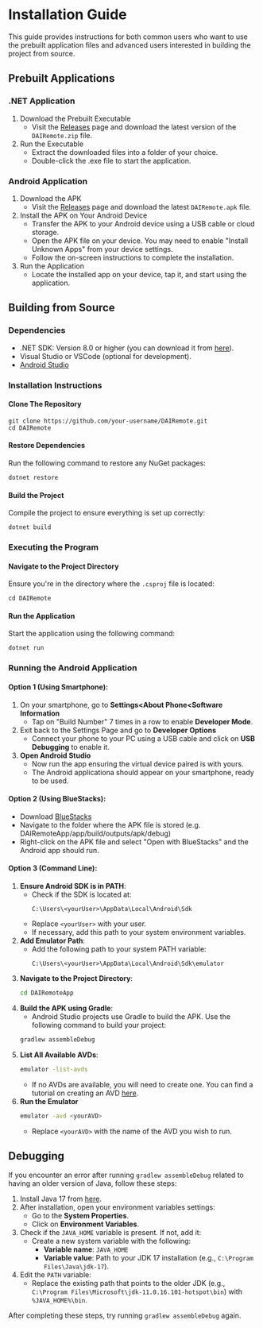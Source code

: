 # Installation Guide
This guide provides instructions for both common users who want to use the prebuilt application files and advanced users interested in building the project from source.

## Prebuilt Applications
### .NET Application
1. Download the Prebuilt Executable
   - Visit the [Releases](https://github.com/WSU-4110/DAIRemote/releases/tag/Release) page and download the latest version of the ``DAIRemote.zip`` file.
2. Run the Executable
   - Extract the downloaded files into a folder of your choice.
   - Double-click the .exe file to start the application.
### Android Application
1. Download the APK
   - Visit the [Releases](https://github.com/WSU-4110/DAIRemote/releases/tag/Release) page and download the latest ``DAIRemote.apk`` file.
2. Install the APK on Your Android Device
   - Transfer the APK to your Android device using a USB cable or cloud storage.
   - Open the APK file on your device. You may need to enable "Install Unknown Apps" from your device settings.
   - Follow the on-screen instructions to complete the installation.
3. Run the Application
   - Locate the installed app on your device, tap it, and start using the application.


## Building from Source
### Dependencies
* .NET SDK: Version 8.0 or higher (you can download it from [here](https://dotnet.microsoft.com/en-us/download)). <br />
* Visual Studio or VSCode (optional for development).
* [Android Studio](https://developer.android.com/studio?authuser=1)

### Installation Instructions
#### Clone The Repository
```
git clone https://github.com/your-username/DAIRemote.git
cd DAIRemote
```
#### Restore Dependencies
Run the following command to restore any NuGet packages:
```
dotnet restore
```
#### Build the Project
Compile the project to ensure everything is set up correctly:
```
dotnet build
```
### Executing the Program
#### Navigate to the Project Directory
Ensure you're in the directory where the ```.csproj``` file is located:
```
cd DAIRemote
```
#### Run the Application
Start the application using the following command:
```
dotnet run
```

### Running the Android Application
#### Option 1 (Using Smartphone):
1. On your smartphone, go to **Settings<About Phone<Software Information**
   - Tap on "Build Number" 7 times in a row to enable **Developer Mode**.
2. Exit back to the Settings Page and go to **Developer Options**
   - Connect your phone to your PC using a USB cable and click on **USB Debugging** to enable it.
3. **Open Android Studio**
   - Now run the app ensuring the virtual device paired is with yours.
   - The Android applicationa should appear on your smartphone, ready to be used. 

#### Option 2 (Using BlueStacks):
* Download [BlueStacks](https://www.bluestacks.com/download.html)
* Navigate to the folder where the APK file is stored (e.g. DAIRemoteApp/app/build/outputs/apk/debug)
* Right-click on the APK file and select "Open with BlueStacks" and the Android app should run.

#### Option 3 (Command Line):
1. **Ensure Android SDK is in PATH**:
   - Check if the SDK is located at:
     ```
     C:\Users\<yourUser>\AppData\Local\Android\Sdk
     ```
   - Replace `<yourUser>` with your user.  
   - If necessary, add this path to your system environment variables.
2. **Add Emulator Path**:
   - Add the following path to your system PATH variable:
     ```
     C:\Users\<yourUser>\AppData\Local\Android\Sdk\emulator
     ```
3. **Navigate to the Project Directory**:
   ```bash
   cd DAIRemoteApp
   ```
4. **Build the APK using Gradle**:
   - Android Studio projects use Gradle to build the APK. Use the following command to build your project:
   ```bash
   gradlew assembleDebug
   ```
6. **List All Available AVDs**:
   ```bash
   emulator -list-avds
   ```
   - If no AVDs are available, you will need to create one. You can find a tutorial on creating an AVD [here](https://www.youtube.com/watch?v=4rCNc3uhLJE).
7. **Run the Emulator**
   ```bash
   emulator -avd <yourAVD>
   ```
   - Replace `<yourAVD>` with the name of the AVD you wish to run.

## Debugging
If you encounter an error after running `gradlew assembleDebug` related to having an older version of Java, follow these steps:
1. Install Java 17 from [here](https://www.oracle.com/java/technologies/javase/jdk17-archive-downloads.html).
2. After installation, open your environment variables settings:
   - Go to the **System Properties**.
   - Click on **Environment Variables**.
3. Check if the `JAVA_HOME` variable is present. If not, add it:
   - Create a new system variable with the following:
     - **Variable name**: `JAVA_HOME`
     - **Variable value**: Path to your JDK 17 installation (e.g., `C:\Program Files\Java\jdk-17`).
4. Edit the `PATH` variable:
   - Replace the existing path that points to the older JDK (e.g., `C:\Program Files\Microsoft\jdk-11.0.16.101-hotspot\bin`) with `%JAVA_HOME%\bin`.

After completing these steps, try running `gradlew assembleDebug` again.
